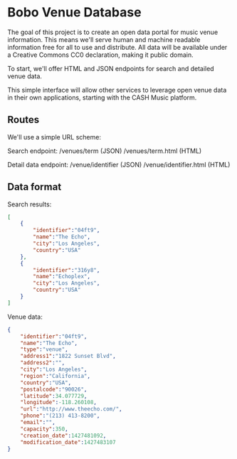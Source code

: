 # Bobo Venue Database
The goal of this project is to create an open data portal for music venue information. This means
we'll serve human and machine readable information free for all to use and distribute. All data 
will be available under a Creative Commons CC0 declaration, making it public domain.

To start, we'll offer HTML and JSON endpoints for search and detailed venue data.

This simple interface will allow other services to leverage open venue data in their own applications,
starting with the CASH Music platform. 


## Routes
We'll use a simple URL scheme:

Search endpoint:
/venues/term (JSON)
/venues/term.html (HTML)

Detail data endpoint:
/venue/identifier (JSON)
/venue/identifier.html (HTML)


## Data format
Search results:
```JSON
[
	{
		"identifier":"04ft9",
		"name":"The Echo",
		"city":"Los Angeles",
		"country":"USA"
	},
	{
		"identifier":"316y8",
		"name":"Echoplex",
		"city":"Los Angeles",
		"country":"USA"
	}
]
```

Venue data:
```JSON
{
	"identifier":"04ft9",
	"name":"The Echo",
	"type":"venue",
	"address1":"1822 Sunset Blvd",
	"address2":"",
	"city":"Los Angeles",
	"region":"California",
	"country":"USA",
	"postalcode":"90026",
	"latitude":34.077729,
	"longitude":-118.260108,
	"url":"http://www.theecho.com/",
	"phone":"(213) 413-8200",
	"email":"",
	"capacity":350,
	"creation_date":1427481092,
	"modification_date":1427483107
}
```